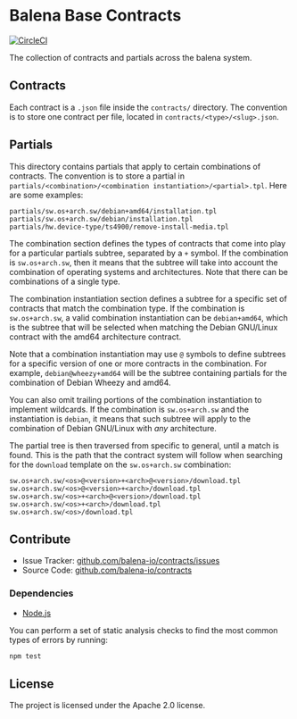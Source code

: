 Balena Base Contracts
=======================

[![CircleCI](https://circleci.com/gh/balena-io/contracts/tree/master.svg?style=svg)](https://circleci.com/gh/balena-io/contracts/tree/master)

The collection of contracts and partials across the balena system.

Contracts
---------

Each contract is a `.json` file inside the `contracts/` directory. The
convention is to store one contract per file, located in
`contracts/<type>/<slug>.json`.

Partials
--------

This directory contains partials that apply to certain combinations of
contracts. The convention is to store a partial in
`partials/<combination>/<combination instantiation>/<partial>.tpl`. Here are
some examples:

```
partials/sw.os+arch.sw/debian+amd64/installation.tpl
partials/sw.os+arch.sw/debian/installation.tpl
partials/hw.device-type/ts4900/remove-install-media.tpl
```

The combination section defines the types of contracts that come into play for
a particular partials subtree, separated by a `+` symbol. If the combination is
`sw.os+arch.sw`, then it means that the subtree will take into account the
combination of operating systems and architectures. Note that there can be
combinations of a single type.

The combination instantiation section defines a subtree for a specific set of
contracts that match the combination type. If the combination is
`sw.os+arch.sw`, a valid combination instantiation can be `debian+amd64`, which
is the subtree that will be selected when matching the Debian GNU/Linux
contract with the amd64 architecture contract.

Note that a combination instantiation may use `@` symbols to define subtrees
for a specific version of one or more contracts in the combination. For
example, `debian@wheezy+amd64` will be the subtree containing partials for the
combination of Debian Wheezy and amd64.

You can also omit trailing portions of the combination instantiation to
implement wildcards. If the combination is `sw.os+arch.sw` and the
instantiation is `debian`, it means that such subtree will apply to the
combination of Debian GNU/Linux with *any* architecture.

The partial tree is then traversed from specific to general, until a match is
found. This is the path that the contract system will follow when searching for
the `download` template on the `sw.os+arch.sw` combination:

```
sw.os+arch.sw/<os>@<version>+<arch>@<version>/download.tpl
sw.os+arch.sw/<os>@<version>+<arch>/download.tpl
sw.os+arch.sw/<os>+<arch>@<version>/download.tpl
sw.os+arch.sw/<os>+<arch>/download.tpl
sw.os+arch.sw/<os>/download.tpl
```

Contribute
----------

- Issue Tracker: [github.com/balena-io/contracts/issues][issues]
- Source Code: [github.com/balena-io/contracts][source]

### Dependencies

- [Node.js][nodejs]


You can perform a set of static analysis checks to find the most common types
of errors by running:

```sh
npm test
```

License
-------

The project is licensed under the Apache 2.0 license.

[issues]: https://github.com/balena-io/contracts/issues
[source]: https://github.com/balena-io/contracts
[nodejs]: https://nodejs.org
